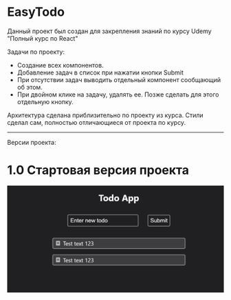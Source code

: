 # EasyTodo

Данный проект был создан для закрепления знаний по курсу Udemy "Полный курс по React"

Задачи по проекту:

- Создание всех компонентов.
- Добавление задач в список при нажатии кнопки Submit
- При отсутствии задач выводить отдельный компонент сообщающий об этом.
- При двойном клике на задачу, удалять ее. Позже сделать для этого отдельную кнопку.

Архитектура сделана приблизительно по проекту из курса. Стили сделал сам, полностью отличающиеся от проекта по курсу.

---

Версии проекта:

# 1.0 Стартовая версия проекта

![projectV1](material_for_description/img/projectV1.png)
